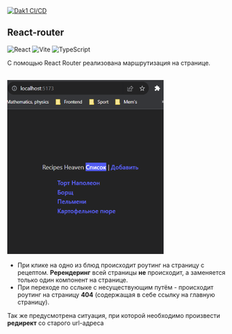 [![Dak1 CI/CD](https://github.com/Go5710264/react-router/actions/workflows/deploument.yml/badge.svg)](https://github.com/Go5710264/react-router/actions/workflows/deploument.yml)

## React-router

![React](https://img.shields.io/badge/react-%2320232a.svg?style=for-the-badge&logo=react&logoColor=%2361DAFB) ![Vite](https://img.shields.io/badge/vite-%23646CFF.svg?style=for-the-badge&logo=vite&logoColor=white) ![TypeScript](https://img.shields.io/badge/typescript-%23007ACC.svg?style=for-the-badge&logo=typescript&logoColor=white)

С помощью React Router реализована маршрутизация на странице.

<br>

<img src="./react_router.gif" width="360" height="400" alt="Demo">

<br>

-   При клике на одно из блюд происходит роутинг на страницу с рецептом. **Ререндеринг** всей страницы **не** происходит, а заменяется только один компонент на странице. 
-   При переходе по сслыке с несуществующим путём - происходит роутинг на страницу **404** (содержащая в себе ссылку на главную страницу).

Так же предусмотрена ситуация, при которой необходимо произвести **редирект** со старого url-адреса 